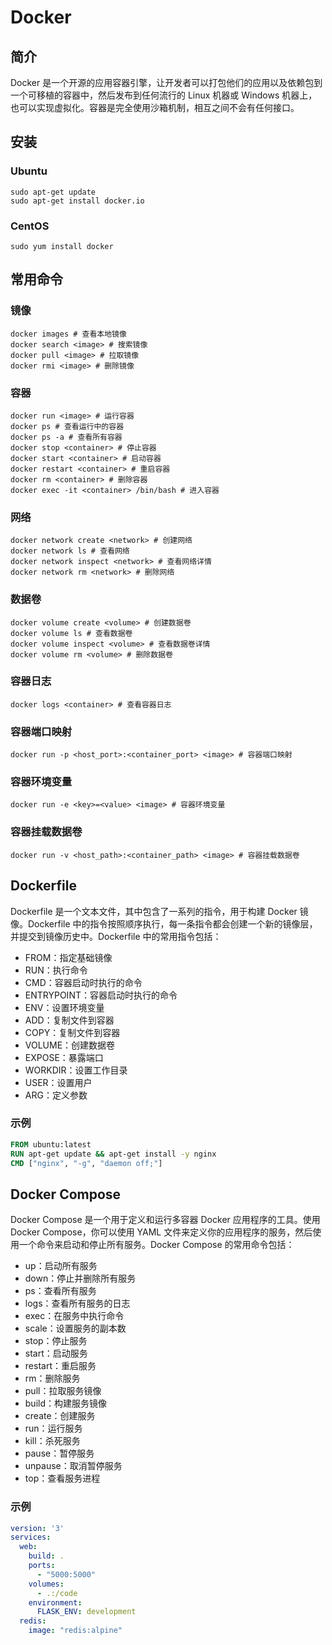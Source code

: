 # Docker
## 简介
Docker 是一个开源的应用容器引擎，让开发者可以打包他们的应用以及依赖包到一个可移植的容器中，然后发布到任何流行的 Linux 机器或 Windows 机器上，也可以实现虚拟化。容器是完全使用沙箱机制，相互之间不会有任何接口。
## 安装
### Ubuntu
```shell
sudo apt-get update
sudo apt-get install docker.io
```
### CentOS
```shell
sudo yum install docker
```
## 常用命令
### 镜像
```shell
docker images # 查看本地镜像
docker search <image> # 搜索镜像
docker pull <image> # 拉取镜像
docker rmi <image> # 删除镜像
```
### 容器
```shell
docker run <image> # 运行容器
docker ps # 查看运行中的容器
docker ps -a # 查看所有容器
docker stop <container> # 停止容器
docker start <container> # 启动容器
docker restart <container> # 重启容器
docker rm <container> # 删除容器
docker exec -it <container> /bin/bash # 进入容器
```
### 网络
```shell
docker network create <network> # 创建网络
docker network ls # 查看网络
docker network inspect <network> # 查看网络详情
docker network rm <network> # 删除网络
```
### 数据卷
```shell
docker volume create <volume> # 创建数据卷
docker volume ls # 查看数据卷
docker volume inspect <volume> # 查看数据卷详情
docker volume rm <volume> # 删除数据卷
```
### 容器日志
```shell
docker logs <container> # 查看容器日志
```
### 容器端口映射
```shell
docker run -p <host_port>:<container_port> <image> # 容器端口映射
```
### 容器环境变量
```shell
docker run -e <key>=<value> <image> # 容器环境变量
```
### 容器挂载数据卷
```shell
docker run -v <host_path>:<container_path> <image> # 容器挂载数据卷
```
## Dockerfile
Dockerfile 是一个文本文件，其中包含了一系列的指令，用于构建 Docker 镜像。Dockerfile 中的指令按照顺序执行，每一条指令都会创建一个新的镜像层，并提交到镜像历史中。Dockerfile 中的常用指令包括：
- FROM：指定基础镜像
- RUN：执行命令
- CMD：容器启动时执行的命令
- ENTRYPOINT：容器启动时执行的命令
- ENV：设置环境变量
- ADD：复制文件到容器
- COPY：复制文件到容器
- VOLUME：创建数据卷
- EXPOSE：暴露端口
- WORKDIR：设置工作目录
- USER：设置用户
- ARG：定义参数
### 示例
```dockerfile
FROM ubuntu:latest
RUN apt-get update && apt-get install -y nginx
CMD ["nginx", "-g", "daemon off;"]
```
## Docker Compose
Docker Compose 是一个用于定义和运行多容器 Docker 应用程序的工具。使用 Docker Compose，你可以使用 YAML 文件来定义你的应用程序的服务，然后使用一个命令来启动和停止所有服务。Docker Compose 的常用命令包括：
- up：启动所有服务
- down：停止并删除所有服务
- ps：查看所有服务
- logs：查看所有服务的日志
- exec：在服务中执行命令
- scale：设置服务的副本数
- stop：停止服务
- start：启动服务
- restart：重启服务
- rm：删除服务
- pull：拉取服务镜像
- build：构建服务镜像
- create：创建服务
- run：运行服务
- kill：杀死服务
- pause：暂停服务
- unpause：取消暂停服务
- top：查看服务进程
### 示例
```yaml
version: '3'
services:
  web:
    build: .
    ports:
      - "5000:5000"
    volumes:
      - .:/code
    environment:
      FLASK_ENV: development
  redis:
    image: "redis:alpine"
```